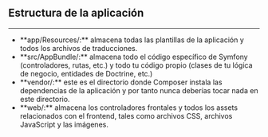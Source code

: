## Estructura de la aplicación
-----------------------------

* <!-- .element: class="fragment" data-fragment-index="4" --> **app/Resources/:** almacena todas las plantillas de la aplicación y todos los archivos de traducciones.

* <!-- .element: class="fragment" data-fragment-index="5" --> **src/AppBundle/:** almacena todo el código específico de Symfony (controladores, rutas, etc.) y todo tu código propio (clases de tu lógica de negocio, entidades de Doctrine, etc.)

* <!-- .element: class="fragment" data-fragment-index="6" --> **vendor/:** este es el directorio donde Composer instala las dependencias de la aplicación y por tanto nunca deberías tocar nada en este directorio.

* <!-- .element: class="fragment" data-fragment-index="7" --> **web/:** almacena los controladores frontales y todos los assets relacionados con el frontend, tales como archivos CSS, archivos JavaScript y las imágenes.